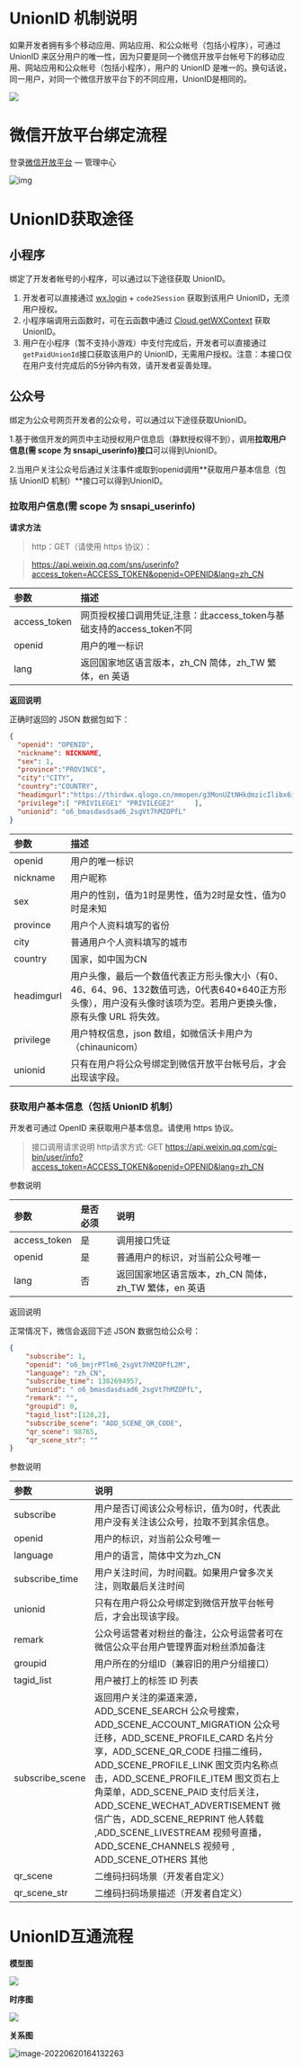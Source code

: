 # UnionID 机制说明

如果开发者拥有多个移动应用、网站应用、和公众帐号（包括小程序），可通过 UnionID 来区分用户的唯一性，因为只要是同一个微信开放平台帐号下的移动应用、网站应用和公众帐号（包括小程序），用户的 UnionID 是唯一的。换句话说，同一用户，对同一个微信开放平台下的不同应用，UnionID是相同的。

![](https://qxguide.oss-cn-beijing.aliyuncs.com/blog/images/0.png)



# 微信开放平台绑定流程

登录[微信开放平台](https://open.weixin.qq.com/) — 管理中心 

![img](https://qxguide.oss-cn-beijing.aliyuncs.com/blog/images/union_bind.e13e592b.png)



# UnionID获取途径

## 小程序

绑定了开发者帐号的小程序，可以通过以下途径获取 UnionID。

1. 开发者可以直接通过 [wx.login](https://developers.weixin.qq.com/miniprogram/dev/api/open-api/login/wx.login.html) + `code2Session` 获取到该用户 UnionID，无须用户授权。
2. 小程序端调用云函数时，可在云函数中通过 [Cloud.getWXContext](https://developers.weixin.qq.com/miniprogram/dev/wxcloud/reference-sdk-api/utils/Cloud.getWXContext.html) 获取 UnionID。
3. 用户在小程序（暂不支持小游戏）中支付完成后，开发者可以直接通过`getPaidUnionId`接口获取该用户的 UnionID，无需用户授权。注意：本接口仅在用户支付完成后的5分钟内有效，请开发者妥善处理。



## 公众号

绑定为公众号网页开发者的公众号，可以通过以下途径获取UnionID。

1.基于微信开发的网页中主动授权用户信息后（静默授权得不到），调用**拉取用户信息(需 scope 为 snsapi_userinfo)接口**可以得到UnionID。

2.当用户关注公众号后通过关注事件或取到openid调用**获取用户基本信息（包括 UnionID 机制）**接口可以得到UnionID。



### 拉取用户信息(需 scope 为 snsapi_userinfo)

**请求方法**

> http：GET（请使用 https 协议）：

> https://api.weixin.qq.com/sns/userinfo?access_token=ACCESS_TOKEN&openid=OPENID&lang=zh_CN

| 参数         | 描述                                                         |
| :----------- | :----------------------------------------------------------- |
| access_token | 网页授权接口调用凭证,注意：此access_token与基础支持的access_token不同 |
| openid       | 用户的唯一标识                                               |
| lang         | 返回国家地区语言版本，zh_CN 简体，zh_TW 繁体，en 英语        |

**返回说明**

正确时返回的 JSON 数据包如下：

```json
{   
  "openid": "OPENID",
  "nickname": NICKNAME,
  "sex": 1,
  "province":"PROVINCE",
  "city":"CITY",
  "country":"COUNTRY",
  "headimgurl":"https://thirdwx.qlogo.cn/mmopen/g3MonUZtNHkdmzicIlibx6iaFqAc56vxLSUfpb6n5WKSYVY0ChQKkiaJSgQ1dZuTOgvLLrhJbERQQ4eMsv84eavHiaiceqxibJxCfHe/46",
  "privilege":[ "PRIVILEGE1" "PRIVILEGE2"     ],
  "unionid": "o6_bmasdasdsad6_2sgVt7hMZOPfL"
}
```

| 参数       | 描述                                                         |
| :--------- | :----------------------------------------------------------- |
| openid     | 用户的唯一标识                                               |
| nickname   | 用户昵称                                                     |
| sex        | 用户的性别，值为1时是男性，值为2时是女性，值为0时是未知      |
| province   | 用户个人资料填写的省份                                       |
| city       | 普通用户个人资料填写的城市                                   |
| country    | 国家，如中国为CN                                             |
| headimgurl | 用户头像，最后一个数值代表正方形头像大小（有0、46、64、96、132数值可选，0代表640*640正方形头像），用户没有头像时该项为空。若用户更换头像，原有头像 URL 将失效。 |
| privilege  | 用户特权信息，json 数组，如微信沃卡用户为（chinaunicom）     |
| unionid    | 只有在用户将公众号绑定到微信开放平台帐号后，才会出现该字段。 |







### **获取用户基本信息（包括 UnionID 机制）**

开发者可通过 OpenID 来获取用户基本信息。请使用 https 协议。

> 接口调用请求说明 http请求方式: GET https://api.weixin.qq.com/cgi-bin/user/info?access_token=ACCESS_TOKEN&openid=OPENID&lang=zh_CN

参数说明

| 参数         | 是否必须 | 说明                                                  |
| :----------- | :------- | :---------------------------------------------------- |
| access_token | 是       | 调用接口凭证                                          |
| openid       | 是       | 普通用户的标识，对当前公众号唯一                      |
| lang         | 否       | 返回国家地区语言版本，zh_CN 简体，zh_TW 繁体，en 英语 |

返回说明

正常情况下，微信会返回下述 JSON 数据包给公众号：

```json
{
    "subscribe": 1, 
    "openid": "o6_bmjrPTlm6_2sgVt7hMZOPfL2M", 
    "language": "zh_CN", 
    "subscribe_time": 1382694957,
    "unionid": " o6_bmasdasdsad6_2sgVt7hMZOPfL",
    "remark": "",
    "groupid": 0,
    "tagid_list":[128,2],
    "subscribe_scene": "ADD_SCENE_QR_CODE",
    "qr_scene": 98765,
    "qr_scene_str": ""
}
```

参数说明

| 参数            | 说明                                                         |
| :-------------- | :----------------------------------------------------------- |
| subscribe       | 用户是否订阅该公众号标识，值为0时，代表此用户没有关注该公众号，拉取不到其余信息。 |
| openid          | 用户的标识，对当前公众号唯一                                 |
| language        | 用户的语言，简体中文为zh_CN                                  |
| subscribe_time  | 用户关注时间，为时间戳。如果用户曾多次关注，则取最后关注时间 |
| unionid         | 只有在用户将公众号绑定到微信开放平台帐号后，才会出现该字段。 |
| remark          | 公众号运营者对粉丝的备注，公众号运营者可在微信公众平台用户管理界面对粉丝添加备注 |
| groupid         | 用户所在的分组ID（兼容旧的用户分组接口）                     |
| tagid_list      | 用户被打上的标签 ID 列表                                     |
| subscribe_scene | 返回用户关注的渠道来源，ADD_SCENE_SEARCH 公众号搜索，ADD_SCENE_ACCOUNT_MIGRATION 公众号迁移，ADD_SCENE_PROFILE_CARD 名片分享，ADD_SCENE_QR_CODE 扫描二维码，ADD_SCENE_PROFILE_LINK 图文页内名称点击，ADD_SCENE_PROFILE_ITEM 图文页右上角菜单，ADD_SCENE_PAID 支付后关注，ADD_SCENE_WECHAT_ADVERTISEMENT 微信广告，ADD_SCENE_REPRINT 他人转载 ,ADD_SCENE_LIVESTREAM 视频号直播，ADD_SCENE_CHANNELS 视频号 , ADD_SCENE_OTHERS 其他 |
| qr_scene        | 二维码扫码场景（开发者自定义）                               |
| qr_scene_str    | 二维码扫码场景描述（开发者自定义）                           |



# UnionID互通流程

**模型图**

![](https://qxguide.oss-cn-beijing.aliyuncs.com/blog/images/%E6%A8%A1%E5%9E%8B%E5%9B%BEV2.png)





**时序图**

![](https://qxguide.oss-cn-beijing.aliyuncs.com/blog/images/UnionID%E4%BA%92%E9%80%9A%E6%97%B6%E5%BA%8F%E5%9B%BE.png)



**关系图**

![image-20220620164132263](https://qxguide.oss-cn-beijing.aliyuncs.com/blog/images/image-20220620164132263.png)







